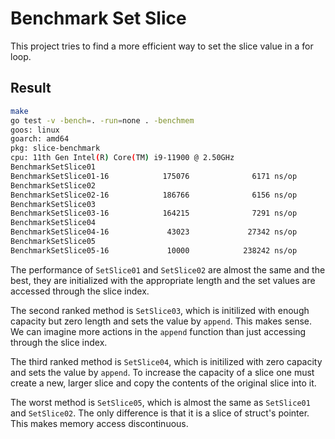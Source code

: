 # Benchmark Set Slice

This project tries to find a more efficient way to set the slice value in a for loop.

## Result

```sh
make
go test -v -bench=. -run=none . -benchmem
goos: linux
goarch: amd64
pkg: slice-benchmark
cpu: 11th Gen Intel(R) Core(TM) i9-11900 @ 2.50GHz
BenchmarkSetSlice01
BenchmarkSetSlice01-16            175076              6171 ns/op           81920 B/op          1 allocs/op
BenchmarkSetSlice02
BenchmarkSetSlice02-16            186766              6156 ns/op           81920 B/op          1 allocs/op
BenchmarkSetSlice03
BenchmarkSetSlice03-16            164215              7291 ns/op           81920 B/op          1 allocs/op
BenchmarkSetSlice04
BenchmarkSetSlice04-16             43023             27342 ns/op          357625 B/op         19 allocs/op
BenchmarkSetSlice05
BenchmarkSetSlice05-16             10000            238242 ns/op          161920 B/op      10001 allocs/op
```

The performance of `SetSlice01` and `SetSlice02` are almost the same and the best, they are initialized with the appropriate length and the set values are accessed through the slice index.

The second ranked method is `SetSlice03`, which is initilized with enough capacity but zero length and sets the value by `append`. This makes sense. We can imagine more actions in the `append` function than just accessing through the slice index.

The third ranked method is `SetSlice04`, which is initilized with zero capacity and sets the value by `append`. To increase the capacity of a slice one must create a new, larger slice and copy the contents of the original slice into it.

The worst method is `SetSlice05`, which is almost the same as `SetSlice01` and `SetSlice02`. The only difference is that it is a slice of struct's pointer. This makes memory access discontinuous.

